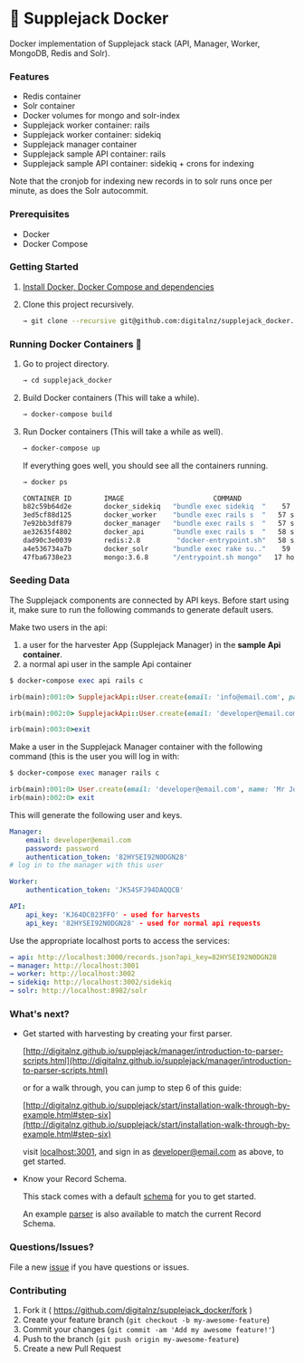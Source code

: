 # 🌱 Supplejack Docker
Docker implementation of Supplejack stack (API, Manager, Worker, MongoDB, Redis and Solr).

### Features
- Redis container
- Solr container
- Docker volumes for mongo and solr-index
- Supplejack worker container: rails
- Supplejack worker container: sidekiq
- Supplejack manager container
- Supplejack sample API container: rails
- Supplejack sample API container: sidekiq + crons for indexing

Note that the cronjob for indexing new records in to solr runs once per minute, as does the Solr autocommit.

### Prerequisites
- Docker
- Docker Compose

### Getting Started
1. [Install Docker, Docker Compose and dependencies](https://docs.docker.com/install/)

3. Clone this project recursively.

    ```bash
    → git clone --recursive git@github.com:digitalnz/supplejack_docker.git
    ```

### Running Docker Containers 🏁

1. Go to project directory.

    ```bash
    → cd supplejack_docker
    ```

2. Build Docker containers (This will take a while).

    ```bash
    → docker-compose build
    ```

3.  Run Docker containers (This will take a while as well).

    ```bash
    → docker-compose up
    ```

    If everything goes well, you should see all the containers running.

    ```bash
    → docker ps
    ```

    ```bash
    CONTAINER ID        IMAGE                      COMMAND                  CREATED             STATUS              PORTS                    NAMES
    b82c59b64d2e        docker_sidekiq   "bundle exec sidekiq  "    57 seconds ago      Up 56 seconds                                sidekiq
    3ed5cf88d125        docker_worker    "bundle exec rails s  "   57 seconds ago      Up 56 seconds       0.0.0.0:3002->3000/tcp   worker
    7e92bb3df879        docker_manager   "bundle exec rails s  "   57 seconds ago      Up 56 seconds       0.0.0.0:3001->3000/tcp   manager
    ae32635f4802        docker_api       "bundle exec rails s  "   58 seconds ago      Up 57 seconds       0.0.0.0:3000->3000/tcp   api
    dad90c3e0039        redis:2.8         "docker-entrypoint.sh"   58 seconds ago      Up 57 seconds       0.0.0.0:6379->6379/tcp   redis
    a4e536734a7b        docker_solr      "bundle exec rake su.."    59 seconds ago      Up 57 seconds       0.0.0.0:8983->8983/tcp   solr
    47fba6738e23        mongo:3.6.8      "/entrypoint.sh mongo"   17 hours ago        Up 57 seconds       27017/tcp                supplejackdocker_mongodb_1
    ```

### Seeding Data

The Supplejack components are connected by API keys. Before start using it, make sure to run the following commands to generate default users.

Make two users in the api:
1. a user for the harvester App (Supplejack Manager) in the **sample Api container**.
2. a normal api user in the sample Api container
```ruby
$ docker-compose exec api rails c

irb(main):001:0> SupplejackApi::User.create(email: 'info@email.com', password: 'password', password_confirmation: 'password', role: 'harvester', authentication_token: 'KJ64DC023FFO', name: 'harvester User', username: 'harvester User')

irb(main):002:0> SupplejackApi::User.create(email: 'developer@email.com', password: 'password', password_confirmation: 'password', role: 'developer', authentication_token: '82HYSEI92N0DGN28', name: 'Mr Jones', username: 'jonesy')

irb(main):003:0>exit
```


Make a user in the Supplejack Manager container with the following command (this is the user you will log in with:

```ruby
$ docker-compose exec manager rails c

irb(main):001:0> User.create(email: 'developer@email.com', name: 'Mr Jones', password: 'password', password_confirmation: 'password', role: 'admin')
irb(main):002:0> exit
```

This will generate the following user and keys.

```yaml
Manager:
    email: developer@email.com
    password: password
    authentication_token: '82HYSEI92N0DGN28'
# log in to the manager with this user

Worker:
    authentication_token: 'JK54SFJ94DAQQCB'

API:
    api_key: 'KJ64DC023FFO' - used for harvests
    api_key: '82HYSEI92N0DGN28' - used for normal api requests
```

Use the appropriate localhost ports to access the services:

```yaml
→ api: http://localhost:3000/records.json?api_key=82HYSEI92N0DGN28
→ manager: http://localhost:3001
→ worker: http://localhost:3002
→ sidekiq: http://localhost:3002/sidekiq
→ solr: http://localhost:8982/solr
```

### What's next?

- Get started with harvesting by creating your first parser.

    [http://digitalnz.github.io/supplejack/manager/introduction-to-parser-scripts.html](http://digitalnz.github.io/supplejack/manager/introduction-to-parser-scripts.html)
    
    or for a walk through, you can jump to step 6 of this guide:
    
    [http://digitalnz.github.io/supplejack/start/installation-walk-through-by-example.html#step-six](http://digitalnz.github.io/supplejack/start/installation-walk-through-by-example.html#step-six)

    visit [localhost:3001](http://localhost:3001), and sign in as developer@email.com as above, to get started.

- Know your Record Schema.

    This stack comes with a default [schema](https://github.com/DigitalNZ/supplejack_api_app/blob/master/app/supplejack_api/record_schema.rb) for you to get started.

    An example [parser](https://gist.github.com/hapiben/c904e581ea944b70533bb5fdf25efaa7) is also available to match the current Record Schema.


### Questions/Issues?
File a new [issue](https://github.com/digitalnz/supplejack_docker/issues/new) if you have questions or issues.

### Contributing

1. Fork it ( https://github.com/digitalnz/supplejack_docker/fork )
2. Create your feature branch (`git checkout -b my-awesome-feature`)
3. Commit your changes (`git commit -am 'Add my awesome feature!'`)
4. Push to the branch (`git push origin my-awesome-feature`)
5. Create a new Pull Request
